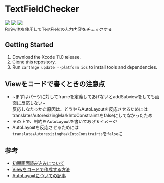 # TextFieldChecker
![](https://img.shields.io/badge/Xcode-11.0%2B-blue.svg)
![](https://img.shields.io/badge/iOS-11.0%2B-blue.svg)
![](https://img.shields.io/badge/Swift-5.1%2B-orange.svg)  
RxSwiftを使用してTextFieldの入力内容をチェックする

## Getting Started

1. Download the Xcode 11.0 release.
2. Clone this repository.
3. Run `carthage update --platform ios` to install tools and dependencies.

## Viewをコードで書くときの注意点
- ~まずはパーツに対してframeを定義してあげないとaddSubviewをしても画面に反応しない~  
反応しなたっかた原因は、どうやらAutoLayoutを反応させるためにはtranslatesAutoresizingMaskIntoConstraintsをfalseにしてなかったため
- その上で、制約をAutoLayoutを書いてあげるイメージ
- AutoLayoutを反応させるためには`translatesAutoresizingMaskIntoConstraints`を`false`に

## 参考
- [初期画面読み込みについて](https://qiita.com/omochimetaru/items/31df103ef98a9d84ae6b)
- [Viewをコードで作成する方法](https://qiita.com/i_kawashima41/items/c02379650b9d5696d54a)
- [AutoLayoutについての記事](0https://qiita.com/dddisk/items/8001598ea7951bcdcc30)
